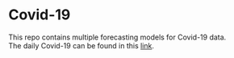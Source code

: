 # Covid-19
This repo contains multiple forecasting models for Covid-19 data.  
The daily Covid-19 can be found in this [link](https://covid.ourworldindata.org/data/owid-covid-data.csv).
